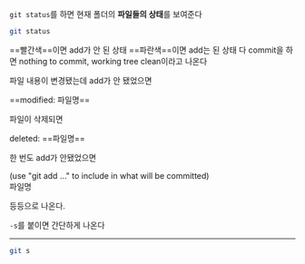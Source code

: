 `git status`를 하면 현재 폴더의 **파일들의 상태**를 보여준다

```Bash
git status
```

==빨간색==이면 add가 안 된 상태 ==파란색==이면 add는 된 상태 다 commit을 하면 nothing to commit, working tree clean이라고 나온다

  

파일 내용이 변경됐는데 add가 안 됐었으면

==modified: 파일명==

  

파일이 삭제되면

deleted: ==파일명==

  

한 번도 add가 안됐었으면

(use "git add <file>..." to include in what will be committed)  
파일명  

등등으로 나온다.

`-s`를 붙이면 간단하게 나온다

---

```Bash
git s
```